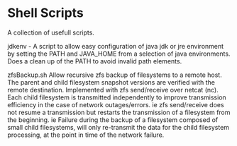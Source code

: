 Shell Scripts
=============

A collection of usefull scripts.

jdkenv - A script to allow easy configuration of java jdk or jre environment by
    setting the PATH and JAVA_HOME from a selection of java environments. Does
    a clean up of the PATH to avoid invalid path elements. 

zfsBackup.sh Allow recursive zfs backup of filesystems to a remote host. The 
    parent and child filesystem snapshot versions are verified with the remote
    destination. Implemented with zfs send/receive over netcat (nc). 
    Each child filesystem is transmitted independently to improve transmission
    efficiency in the case of network outages/errors. ie zfs send/receive does 
    not resume a transmission but restarts the transmission of a filesystem
    from the beginning. ie Failure during the backup of a filesystem composed of
    small child filesystems, will only re-transmit the data for the child
    filesystem processing, at the point in time of the network failure.

    
